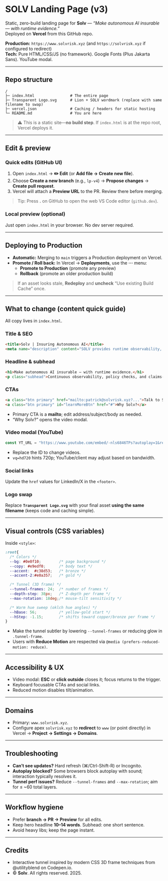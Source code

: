 # SOLV Landing Page (v3)

Static, zero-build landing page for **Solv** — *“Make autonomous AI insurable — with runtime evidence.”*  
Deployed on **Vercel** from this GitHub repo.

**Production:** `https://www.solvrisk.xyz` (and `https://solvrisk.xyz` if configured to redirect)  
**Tech:** Pure HTML/CSS/JS (no framework). Google Fonts (Plus Jakarta Sans). YouTube modal.

---

## Repo structure

```
/
├─ index.html                # The entire page
├─ Transparent Logo.svg      # Lion + SOLV wordmark (replace with same filename to swap)
├─ vercel.json               # Caching / headers for static hosting
└─ README.md                 # You are here
```

> ⚠️ This is a static site—**no build step**. If `index.html` is at the repo root, Vercel deploys it.

---

## Edit & preview

### Quick edits (GitHub UI)
1. Open `index.html` → **✏️ Edit** (or **Add file → Create new file**).
2. Choose **Create a new branch** (e.g., `lp-v4`) → **Propose changes** → **Create pull request**.
3. Vercel will attach a **Preview URL** to the PR. Review there before merging.

> Tip: Press **.** on GitHub to open the web VS Code editor (`github.dev`).

### Local preview (optional)
Just open `index.html` in your browser. No dev server required.

---

## Deploying to Production

- **Automatic:** Merging to `main` triggers a Production deployment on Vercel.
- **Promote / Roll back:** In Vercel → **Deployments**, use the **···** menu:
  - **Promote to Production** (promote any preview)
  - **Rollback** (promote an older production build)

> If an asset looks stale, **Redeploy** and **uncheck** “Use existing Build Cache” once.

---

## What to change (content quick guide)

All copy lives in `index.html`.

### Title & SEO
```html
<title>Solv | Insuring Autonomous AI</title>
<meta name="description" content="SOLV provides runtime observability, policy enforcement, and claims-grade evidence so insurers can price autonomous AI. Real-time, inference-speed proofs for safety and accountability.">
```

### Headline & subhead
```html
<h1>Make autonomous AI insurable — with runtime evidence.</h1>
<p class="subhead">Continuous observability, policy checks, and claims-grade logs — generated at inference time.</p>
```

### CTAs
```html
<a class="btn primary" href="mailto:patrick@solvrisk.xyz?...">Talk to Solv</a>
<a class="btn primary" id="learnMoreBtn" href="#">Why Solv?</a>
```
- Primary CTA is a **mailto**; edit address/subject/body as needed.
- “Why Solv?” opens the video modal.

### Video modal (YouTube)
```js
const YT_URL = "https://www.youtube.com/embed/-nls6846TPs?autoplay=1&rel=0&modestbranding=1&playsinline=1&vq=hd720";
```
- Replace the ID to change videos.
- `vq=hd720` hints 720p; YouTube/client may adjust based on bandwidth.

### Social links
Update the `href` values for LinkedIn/X in the `<footer>`.

### Logo swap
Replace **`Transparent Logo.svg`** with your final asset **using the same filename** (keeps code and caching simple).

---

## Visual controls (CSS variables)

Inside `<style>`:

```css
:root{
  /* Colors */
  --bg: #0e0f10;        /* page background */
  --copy: #e9edf0;      /* body text */
  --accent:  #c38d53;   /* bronze */
  --accent-2:#e0a357;   /* gold */

  /* Tunnel (3D frame) */
  --tunnel-frames: 24;  /* number of frames */
  --depth-step: 38px;   /* Z-depth per frame */
  --max-rotation: 18deg;/* mouse-tilt sensitivity */

  /* Warm hue sweep (oklch hue angles) */
  --hBase: 56;          /* yellow-gold start */
  --hStep: -1.15;       /* shifts toward copper/bronze per frame */
}
```
- Make the tunnel subtler by lowering `--tunnel-frames` or reducing glow in `.tunnel-frame`.
- Users with **Reduce Motion** are respected via `@media (prefers-reduced-motion: reduce)`.

---

## Accessibility & UX

- Video modal: **ESC** or **click outside** closes it; focus returns to the trigger.
- Keyboard focusable CTAs and social links.
- Reduced motion disables tilt/animation.

---

## Domains

- Primary: `www.solvrisk.xyz`.
- Configure apex `solvrisk.xyz` to **redirect** to `www` (or point directly) in Vercel → **Project → Settings → Domains**.

---

## Troubleshooting

- **Can’t see updates?** Hard refresh (⌘/Ctrl-Shift-R) or Incognito.
- **Autoplay blocked?** Some browsers block autoplay with sound; interaction typically resolves it.
- **Tunnel perf issues?** Reduce `--tunnel-frames` and `--max-rotation`; aim for ≤ ~60 total layers.

---

## Workflow hygiene

- Prefer **branch → PR → Preview** for all edits.
- Keep hero headline **10–14 words**. Subhead: one short sentence.
- Avoid heavy libs; keep the page instant.

---

## Credits

- Interactive tunnel inspired by modern CSS 3D frame techniques from @utilityblend on Codepen.io.  
- © **Solv**. All rights reserved. 2025.
